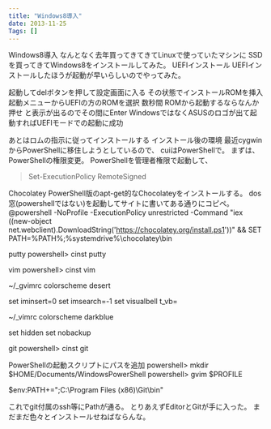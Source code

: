 ```yaml
---
title: "Windows8導入"
date: 2013-11-25
Tags: []
---
```


Windows8導入
なんとなく去年買ってきてきてLinuxで使っていたマシンに
SSDを買ってきてWindows8をインストールしてみた。
UEFIインストール
UEFIインストールしたほうが起動が早いらしいのでやってみた。

起動してdelボタンを押して設定画面に入る
その状態でインストールROMを挿入
起動メニューからUEFIの方のROMを選択
数秒間 ROMから起動するならなんか押せ と表示が出るのでその間にEnter
WindowsではなくASUSのロゴが出て起動すればUEFIモードでの起動に成功

あとはロムの指示に従ってインストールする
インストール後の環境
最近cygwinからPowerShellに移住しようとしているので、 cuiはPowerShellで。
まずは、PowerShellの権限変更。 PowerShellを管理者権限で起動して、
> Set-ExecutionPolicy RemoteSigned

Chocolatey
PowerShell版のapt-get的なChocolateyをインストールする。
dos窓(powershellではない)を起動してサイトに書いてある通りにコピペ。
@powershell -NoProfile -ExecutionPolicy unrestricted -Command "iex ((new-object net.webclient).DownloadString('https://chocolatey.org/install.ps1'))" && SET PATH=%PATH%;%systemdrive%\chocolatey\bin

putty
powershell> cinst putty

vim
powershell> cinst vim

~/_gvimrc
colorscheme desert

set iminsert=0
set imsearch=-1
set visualbell t_vb=

~/_vimrc
colorscheme darkblue

set hidden
set nobackup

git
powershell> cinst git

PowerShellの起動スクリプトにパスを追加
powershell> mkdir $HOME/Documents/WindowsPowerShell
powershell> gvim $PROFILE

$env:PATH+=";C:\Program Files (x86)\Git\bin"

これでgit付属のssh等にPathが通る。 とりあえずEditorとGitが手に入った。
まだまだ色々とインストールせねばならんな。
